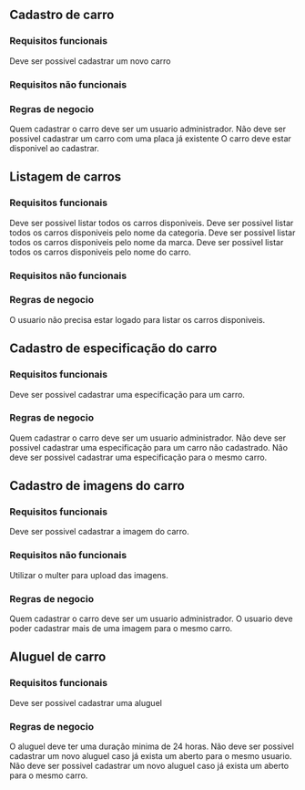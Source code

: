 ## **Cadastro de carro**

### Requisitos funcionais

Deve ser possivel cadastrar um novo carro

### Requisitos não funcionais

### Regras de negocio

Quem cadastrar o carro deve ser um usuario administrador.
Não deve ser possivel cadastrar um carro com uma placa já existente
O carro deve estar disponivel ao cadastrar.

## **Listagem de carros**

### Requisitos funcionais

Deve ser possivel listar todos os carros disponiveis.
Deve ser possivel listar todos os carros disponiveis pelo nome da categoria.
Deve ser possivel listar todos os carros disponiveis pelo nome da marca.
Deve ser possivel listar todos os carros disponiveis pelo nome do carro.

### Requisitos não funcionais

### Regras de negocio

O usuario não precisa estar logado para listar os carros disponiveis.

## **Cadastro de especificação do carro**

### Requisitos funcionais

Deve ser possivel cadastrar uma especificação para um carro.

### Regras de negocio

Quem cadastrar o carro deve ser um usuario administrador.
Não deve ser possivel cadastrar uma especificação para um carro não cadastrado.
Não deve ser possivel cadastrar uma especificação para o mesmo carro.

## **Cadastro de imagens do carro**

### Requisitos funcionais

Deve ser possivel cadastrar a imagem do carro.

### Requisitos não funcionais

Utilizar o multer para upload das imagens.

### Regras de negocio

Quem cadastrar o carro deve ser um usuario administrador.
O usuario deve poder cadastrar mais de uma imagem para o mesmo carro.

## **Aluguel de carro**

### Requisitos funcionais

Deve ser possivel cadastrar uma aluguel

### Regras de negocio

O aluguel deve ter uma duração minima de 24 horas.
Não deve ser possivel cadastrar um novo aluguel caso já exista um aberto para o mesmo usuario.
Não deve ser possivel cadastrar um novo aluguel caso já exista um aberto para o mesmo carro.
